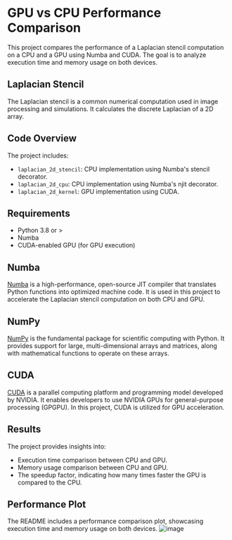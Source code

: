 # GPU vs CPU Performance Comparison

This project compares the performance of a Laplacian stencil computation on a CPU and a GPU using Numba and CUDA. The goal is to analyze execution time and memory usage on both devices.

## Laplacian Stencil

The Laplacian stencil is a common numerical computation used in image processing and simulations. It calculates the discrete Laplacian of a 2D array.

## Code Overview

The project includes:

- `laplacian_2d_stencil`: CPU implementation using Numba's stencil decorator.
- `laplacian_2d_cpu`: CPU implementation using Numba's njit decorator.
- `laplacian_2d_kernel`: GPU implementation using CUDA.

## Requirements

- Python 3.8 or >
- Numba
- CUDA-enabled GPU (for GPU execution)

## Numba

[Numba](http://numba.pydata.org/) is a high-performance, open-source JIT compiler that translates Python functions into optimized machine code. It is used in this project to accelerate the Laplacian stencil computation on both CPU and GPU.

## NumPy

[NumPy](https://numpy.org/) is the fundamental package for scientific computing with Python. It provides support for large, multi-dimensional arrays and matrices, along with mathematical functions to operate on these arrays.

## CUDA

[CUDA](https://developer.nvidia.com/cuda-zone) is a parallel computing platform and programming model developed by NVIDIA. It enables developers to use NVIDIA GPUs for general-purpose processing (GPGPU). In this project, CUDA is utilized for GPU acceleration.

## Results

The project provides insights into:

- Execution time comparison between CPU and GPU.
- Memory usage comparison between CPU and GPU.
- The speedup factor, indicating how many times faster the GPU is compared to the CPU.

## Performance Plot

The README includes a performance comparison plot, showcasing execution time and memory usage on both devices.
![image](https://github.com/Marinto-Richee/2D-Stenciling-using-CUDA-and-CPU/assets/65499285/09418ac1-3fcb-4f54-be8a-4df327b2b96d)
